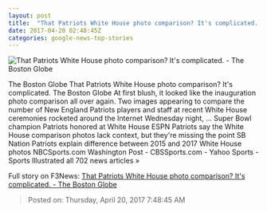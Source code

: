 ```yaml
---
layout: post
title:  "That Patriots White House photo comparison? It's complicated. - The Boston Globe"
date: 2017-04-20 02:48:45Z
categories: google-news-top-stories
---
```


![That Patriots White House photo comparison? It's complicated. - The Boston Globe](http://www.bostonglobe.com/rf/image_585w/Boston/2011-2020/2017/04/19/BostonGlobe.com/Sports/Images/tlumacki_NEPatriotsatBostonGlobe_sports203.jpg)

The Boston Globe That Patriots White House photo comparison? It's complicated. The Boston Globe At first blush, it looked like the inauguration photo comparison all over again. Two images appearing to compare the number of New England Patriots players and staff at recent White House ceremonies rocketed around the Internet Wednesday night, ... Super Bowl champion Patriots honored at White House ESPN Patriots say the White House comparison photos lack context, but they're missing the point SB Nation Patriots explain difference between 2015 and 2017 White House photos NBCSports.com Washington Post - CBSSports.com - Yahoo Sports - Sports Illustrated all 702 news articles »


Full story on F3News: [That Patriots White House photo comparison? It's complicated. - The Boston Globe](http://www.f3nws.com/n/NrFcRE)

> Posted on: Thursday, April 20, 2017 7:48:45 AM
